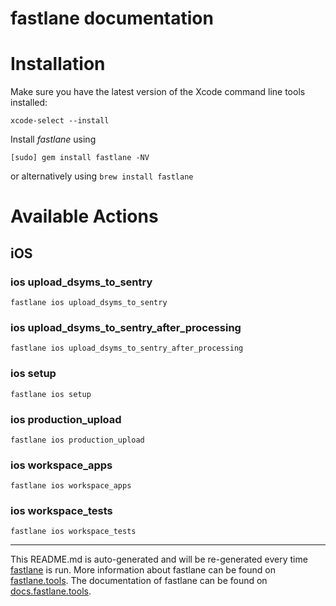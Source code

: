 fastlane documentation
================
# Installation

Make sure you have the latest version of the Xcode command line tools installed:

```
xcode-select --install
```

Install _fastlane_ using
```
[sudo] gem install fastlane -NV
```
or alternatively using `brew install fastlane`

# Available Actions
## iOS
### ios upload_dsyms_to_sentry
```
fastlane ios upload_dsyms_to_sentry
```

### ios upload_dsyms_to_sentry_after_processing
```
fastlane ios upload_dsyms_to_sentry_after_processing
```

### ios setup
```
fastlane ios setup
```

### ios production_upload
```
fastlane ios production_upload
```

### ios workspace_apps
```
fastlane ios workspace_apps
```

### ios workspace_tests
```
fastlane ios workspace_tests
```


----

This README.md is auto-generated and will be re-generated every time [fastlane](https://fastlane.tools) is run.
More information about fastlane can be found on [fastlane.tools](https://fastlane.tools).
The documentation of fastlane can be found on [docs.fastlane.tools](https://docs.fastlane.tools).
